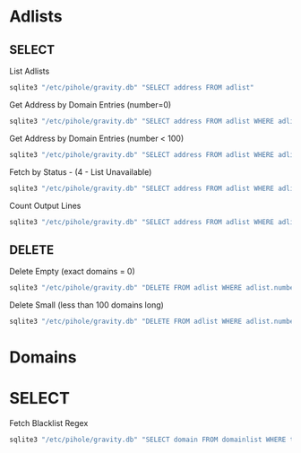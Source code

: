 
# Adlists

## SELECT

List Adlists

```sh
sqlite3 "/etc/pihole/gravity.db" "SELECT address FROM adlist"
```

Get Address by Domain Entries (number=0)

```sh
sqlite3 "/etc/pihole/gravity.db" "SELECT address FROM adlist WHERE adlist.number=0"
```

Get Address by Domain Entries (number < 100)

```sh
sqlite3 "/etc/pihole/gravity.db" "SELECT address FROM adlist WHERE adlist.number<=100"
```

Fetch by Status - (4 - List Unavailable)

```sh
sqlite3 "/etc/pihole/gravity.db" "SELECT address FROM adlist WHERE adlist.status=4"
```

Count Output Lines

```sh
sqlite3 "/etc/pihole/gravity.db" "SELECT address FROM adlist WHERE adlist.number<=100"  | wc -l
```

## DELETE

Delete Empty (exact domains = 0)

```sh
sqlite3 "/etc/pihole/gravity.db" "DELETE FROM adlist WHERE adlist.number=0"
```

Delete Small (less than 100 domains long)

```sh
sqlite3 "/etc/pihole/gravity.db" "DELETE FROM adlist WHERE adlist.number<100"
```

# Domains

# SELECT

Fetch Blacklist Regex

```sh
sqlite3 "/etc/pihole/gravity.db" "SELECT domain FROM domainlist WHERE type=3"
```

